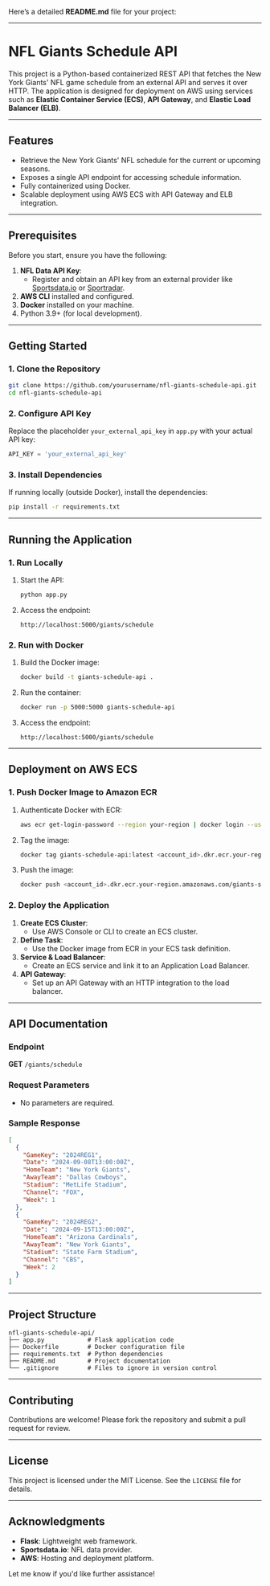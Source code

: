 Here’s a detailed **README.md** file for your project:

---

# **NFL Giants Schedule API**

This project is a Python-based containerized REST API that fetches the New York Giants' NFL game schedule from an external API and serves it over HTTP. The application is designed for deployment on AWS using services such as **Elastic Container Service (ECS)**, **API Gateway**, and **Elastic Load Balancer (ELB)**.

---

## **Features**
- Retrieve the New York Giants' NFL schedule for the current or upcoming seasons.
- Exposes a single API endpoint for accessing schedule information.
- Fully containerized using Docker.
- Scalable deployment using AWS ECS with API Gateway and ELB integration.

---

## **Prerequisites**
Before you start, ensure you have the following:
1. **NFL Data API Key**:
   - Register and obtain an API key from an external provider like [Sportsdata.io](https://sportsdata.io) or [Sportradar](https://developer.sportradar.com/).
2. **AWS CLI** installed and configured.
3. **Docker** installed on your machine.
4. Python 3.9+ (for local development).

---

## **Getting Started**

### **1. Clone the Repository**
```bash
git clone https://github.com/yourusername/nfl-giants-schedule-api.git
cd nfl-giants-schedule-api
```

### **2. Configure API Key**
Replace the placeholder `your_external_api_key` in `app.py` with your actual API key:
```python
API_KEY = 'your_external_api_key'
```

### **3. Install Dependencies**
If running locally (outside Docker), install the dependencies:
```bash
pip install -r requirements.txt
```

---

## **Running the Application**

### **1. Run Locally**
1. Start the API:
   ```bash
   python app.py
   ```
2. Access the endpoint:
   ```
   http://localhost:5000/giants/schedule
   ```

### **2. Run with Docker**
1. Build the Docker image:
   ```bash
   docker build -t giants-schedule-api .
   ```
2. Run the container:
   ```bash
   docker run -p 5000:5000 giants-schedule-api
   ```
3. Access the endpoint:
   ```
   http://localhost:5000/giants/schedule
   ```

---

## **Deployment on AWS ECS**

### **1. Push Docker Image to Amazon ECR**
1. Authenticate Docker with ECR:
   ```bash
   aws ecr get-login-password --region your-region | docker login --username AWS --password-stdin <account_id>.dkr.ecr.your-region.amazonaws.com
   ```
2. Tag the image:
   ```bash
   docker tag giants-schedule-api:latest <account_id>.dkr.ecr.your-region.amazonaws.com/giants-schedule-api:latest
   ```
3. Push the image:
   ```bash
   docker push <account_id>.dkr.ecr.your-region.amazonaws.com/giants-schedule-api:latest
   ```

### **2. Deploy the Application**
1. **Create ECS Cluster**:
   - Use AWS Console or CLI to create an ECS cluster.
2. **Define Task**:
   - Use the Docker image from ECR in your ECS task definition.
3. **Service & Load Balancer**:
   - Create an ECS service and link it to an Application Load Balancer.
4. **API Gateway**:
   - Set up an API Gateway with an HTTP integration to the load balancer.

---

## **API Documentation**

### **Endpoint**
**GET** `/giants/schedule`

### **Request Parameters**
- No parameters are required.

### **Sample Response**
```json
[
  {
    "GameKey": "2024REG1",
    "Date": "2024-09-08T13:00:00Z",
    "HomeTeam": "New York Giants",
    "AwayTeam": "Dallas Cowboys",
    "Stadium": "MetLife Stadium",
    "Channel": "FOX",
    "Week": 1
  },
  {
    "GameKey": "2024REG2",
    "Date": "2024-09-15T13:00:00Z",
    "HomeTeam": "Arizona Cardinals",
    "AwayTeam": "New York Giants",
    "Stadium": "State Farm Stadium",
    "Channel": "CBS",
    "Week": 2
  }
]
```

---

## **Project Structure**
```
nfl-giants-schedule-api/
├── app.py            # Flask application code
├── Dockerfile        # Docker configuration file
├── requirements.txt  # Python dependencies
├── README.md         # Project documentation
└── .gitignore        # Files to ignore in version control
```

---

## **Contributing**
Contributions are welcome! Please fork the repository and submit a pull request for review.

---

## **License**
This project is licensed under the MIT License. See the `LICENSE` file for details.

---

## **Acknowledgments**
- **Flask**: Lightweight web framework.
- **Sportsdata.io**: NFL data provider.
- **AWS**: Hosting and deployment platform.

Let me know if you'd like further assistance!
